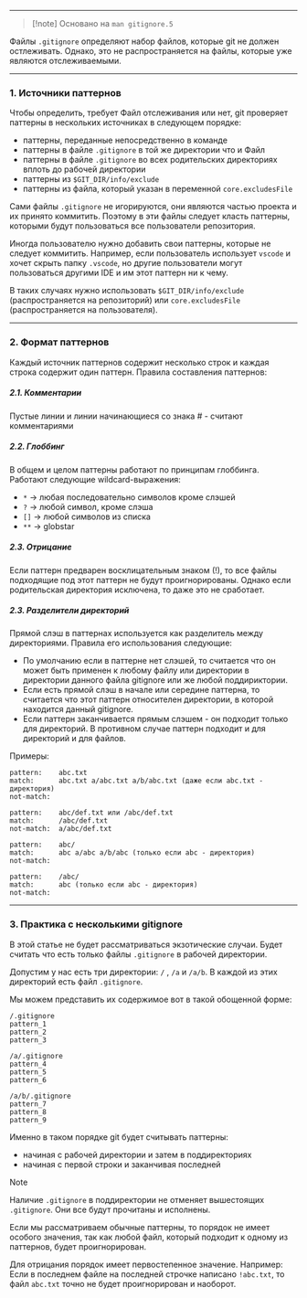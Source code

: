 ___
>[!note] Основано на `man gitignore.5`

Файлы `.gitignore` определяют набор файлов, которые git не должен остлеживать. Однако, это не распространяется на файлы, которые уже являются отслеживаемыми.

___
### 1. Источники паттернов

Чтобы определить, требует Файл отслеживания или нет, git проверяет паттерны в нескольких источниках в следующем порядке:
- паттерны, переданные непосредственно в команде
- паттерны в файле `.gitignore` в той же директории что и Файл
- паттерны в файле `.gitignore` во всех родительских директориях вплоть до рабочей директории
- паттерны из `$GIT_DIR/info/exclude`
- паттерны из файла, который указан в переменной `core.excludesFile`

Сами файлы `.gitignore` не игорируются, они являются частью проекта и их принято коммитить. Поэтому в эти файлы следует класть паттерны, которыми будут пользоваться все пользователи репозитория.

Иногда  пользователю нужно добавить свои паттерны, которые не следует коммитить. Например, если пользователь использует `vscode` и хочет скрыть папку `.vscode`, но другие пользователи могут пользоваться другими IDE и им этот паттерн ни к чему.

В таких случаях нужно использовать `$GIT_DIR/info/exclude` (распространяется на репозиторий) или `core.excludesFile` (распространяется на пользователя).  

___
### 2. Формат паттернов

Каждый источник паттернов содержит несколько строк и каждая строка содержит один паттерн. Правила составления паттернов:
##### 2.1. Комментарии 

Пустые линии и линии начинающиеся со знака # - считают комментариями
##### 2.2. Глоббинг

В общем и целом паттерны работают по принципам глоббинга. Работают следующие wildcard-выражения:
- `*` -> любая последовательно символов кроме слэшей
- `?` -> любой символ, кроме слэша
- `[]` -> любой символов из списка
- `**` -> globstar
##### 2.3. Отрицание

Если паттерн предварен восклицательным знаком (!), то все файлы подходящие под этот паттерн не будут проигнорированы.
Однако если родительская директория исключена, то даже это не сработает.
##### 2.3. Разделители директорий

Прямой слэш в паттернах используется как разделитель между директориями.
Правила его использования следующие:
- По умолчанию если в паттерне нет слэшей, то считается что он может быть применен к любому файлу или директории в директории данного файла gitignore или же любой поддириктории.
- Если есть прямой слэш в начале или середине паттерна, то считается что этот паттерн относителен директории, в которой находится данный gitignore.
- Если паттерн заканчивается прямым слэшем - он подходит только для директорий. В противном случае паттерн подходит и для директорий и для файлов.

Примеры:
```
pattern:    abc.txt 
match:      abc.txt a/abc.txt a/b/abc.txt (даже если abc.txt - директория)
not-match:  

pattern:    abc/def.txt или /abc/def.txt
match:      /abc/def.txt
not-match:  a/abc/def.txt

pattern:    abc/
match:      abc a/abc a/b/abc (только если abc - директория)
not-match:  

pattern:    /abc/
match:      abc (только если abc - директория)
not-match:  
```

___
### 3. Практика с несколькими gitignore

В этой статье не будет рассматриваться экзотические случаи.
Будет считать что есть только файлы `.gitignore` в рабочей директории.

Допустим у нас есть три директории: `/` , `/a` и `/a/b`. В каждой из этих директорий есть файл `.gitignore`.

Мы можем представить их содержимое вот в такой обощенной форме:

```
/.gitignore
pattern_1
pattern_2
pattern_3

/a/.gitignore
pattern_4
pattern_5
pattern_6

/a/b/.gitignore
pattern_7
pattern_8
pattern_9
```

Именно в таком порядке git будет считывать паттерны:
- начиная с рабочей директории и затем в поддиректориях
- начиная с первой строки и заканчивая последней

>[!note]
>Наличие `.gitignore` в поддиректории не отменяет вышестоящих `.gitignore`. Они все будут прочитаны и исполнены.

Если мы рассматриваем обычные паттерны, то порядок не имеет особого значения, так как любой файл, который подходит к одному из паттернов, будет проигнорирован.

Для отрицания порядок имеет первостепенное значение.
Например:
Если в последнем файле на последней строчке написано `!abc.txt`, то файл `abc.txt` точно не будет проигнорирован и наоборот.

